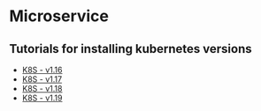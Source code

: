 # Microservice

## Tutorials for installing kubernetes versions

- [K8S - v1.16](k8s_v1.16.md)
- [K8S - v1.17](k8s_v1.17.md)
- [K8S - v1.18](k8s_v1.18.md)
- [K8S - v1.19](k8s_v1.19.md)